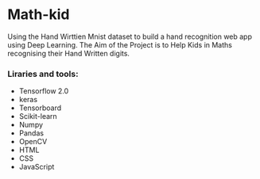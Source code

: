 # Math-kid
Using the Hand Wirttien Mnist dataset to build a hand recognition web app using Deep Learning.
The Aim of the Project is to Help Kids in Maths recognising their Hand Written digits.
### Liraries and tools: 
<ul>
  <li> Tensorflow 2.0 </li>
  <li> keras </li>
  <li> Tensorboard </li>
  <li> Scikit-learn
  <li> Numpy </li>
  <li> Pandas </li>
  <li> OpenCV </li>
  <li> HTML </li>
  <li> CSS  </li>
  <li> JavaScript </li>
 </ul>
